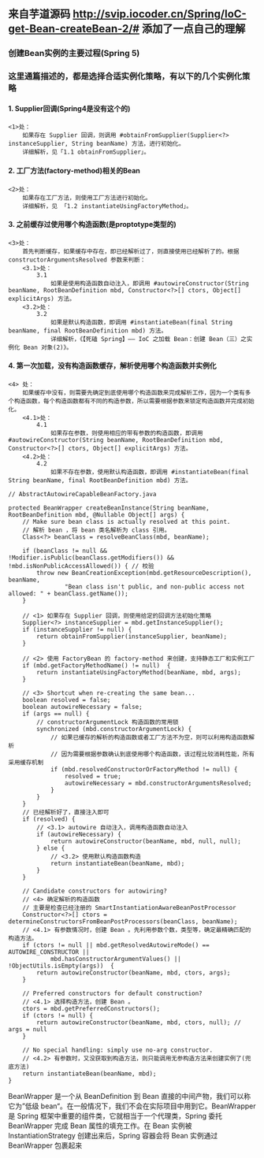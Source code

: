 ## 来自芋道源码 http://svip.iocoder.cn/Spring/IoC-get-Bean-createBean-2/# 添加了一点自己的理解

### 创建Bean实例的主要过程(Spring 5)
### 这里通篇描述的，都是选择合适实例化策略，有以下的几个实例化策略
#### 1. Supplier回调(Spring4是没有这个的)
    <1>处：
        如果存在 Supplier 回调，则调用 #obtainFromSupplier(Supplier<?> instanceSupplier, String beanName) 方法，进行初始化。
        详细解析，见「1.1 obtainFromSupplier」。
#### 2. 工厂方法(factory-method)相关的Bean
    <2>处：
        如果存在工厂方法，则使用工厂方法进行初始化。
        详细解析，见 「1.2 instantiateUsingFactoryMethod」。
#### 3. 之前缓存过使用哪个构造函数(是proptotype类型的)
    <3>处：
        首先判断缓存，如果缓存中存在，即已经解析过了，则直接使用已经解析了的。根据 constructorArgumentsResolved 参数来判断：
        <3.1>处：
            3.1
                如果是使用构造函数自动注入，即调用 #autowireConstructor(String beanName, RootBeanDefinition mbd, Constructor<?>[] ctors, Object[] explicitArgs) 方法。
        <3.2>处：
            3.2 
                如果是默认构造函数，即调用 #instantiateBean(final String beanName, final RootBeanDefinition mbd) 方法。
                详细解析，《【死磕 Spring】—— IoC 之加载 Bean：创建 Bean（三）之实例化 Bean 对象(2)》。
#### 4. 第一次加载，没有构造函数缓存，解析使用哪个构造函数并实例化
    <4> 处：
        如果缓存中没有，则需要先确定到底使用哪个构造函数来完成解析工作，因为一个类有多个构造函数，每个构造函数都有不同的构造参数，所以需要根据参数来锁定构造函数并完成初始化。
        <4.1>处：
            4.1
                如果存在参数，则使用相应的带有参数的构造函数，即调用 #autowireConstructor(String beanName, RootBeanDefinition mbd, Constructor<?>[] ctors, Object[] explicitArgs) 方法。
        <4.2>处：
            4.2 
                如果不存在参数，使用默认构造函数，即调用 #instantiateBean(final String beanName, final RootBeanDefinition mbd) 方法。

```
// AbstractAutowireCapableBeanFactory.java

protected BeanWrapper createBeanInstance(String beanName, RootBeanDefinition mbd, @Nullable Object[] args) {
    // Make sure bean class is actually resolved at this point.
    // 解析 bean ，将 bean 类名解析为 class 引用。
    Class<?> beanClass = resolveBeanClass(mbd, beanName);

    if (beanClass != null && !Modifier.isPublic(beanClass.getModifiers()) && !mbd.isNonPublicAccessAllowed()) { // 校验
        throw new BeanCreationException(mbd.getResourceDescription(), beanName,
                "Bean class isn't public, and non-public access not allowed: " + beanClass.getName());
    }

    // <1> 如果存在 Supplier 回调，则使用给定的回调方法初始化策略
    Supplier<?> instanceSupplier = mbd.getInstanceSupplier();
    if (instanceSupplier != null) {
        return obtainFromSupplier(instanceSupplier, beanName);
    }

    // <2> 使用 FactoryBean 的 factory-method 来创建，支持静态工厂和实例工厂
    if (mbd.getFactoryMethodName() != null)  {
        return instantiateUsingFactoryMethod(beanName, mbd, args);
    }

    // <3> Shortcut when re-creating the same bean...
    boolean resolved = false;
    boolean autowireNecessary = false;
    if (args == null) {
        // constructorArgumentLock 构造函数的常用锁
        synchronized (mbd.constructorArgumentLock) {
            // 如果已缓存的解析的构造函数或者工厂方法不为空，则可以利用构造函数解析
            // 因为需要根据参数确认到底使用哪个构造函数，该过程比较消耗性能，所有采用缓存机制
            if (mbd.resolvedConstructorOrFactoryMethod != null) {
                resolved = true;
                autowireNecessary = mbd.constructorArgumentsResolved;
            }
        }
    }
    // 已经解析好了，直接注入即可
    if (resolved) {
        // <3.1> autowire 自动注入，调用构造函数自动注入
        if (autowireNecessary) {
            return autowireConstructor(beanName, mbd, null, null);
        } else {
            // <3.2> 使用默认构造函数构造
            return instantiateBean(beanName, mbd);
        }
    }

    // Candidate constructors for autowiring?
    // <4> 确定解析的构造函数
    // 主要是检查已经注册的 SmartInstantiationAwareBeanPostProcessor
    Constructor<?>[] ctors = determineConstructorsFromBeanPostProcessors(beanClass, beanName);
    // <4.1> 有参数情况时，创建 Bean 。先利用参数个数，类型等，确定最精确匹配的构造方法。
    if (ctors != null || mbd.getResolvedAutowireMode() == AUTOWIRE_CONSTRUCTOR ||
            mbd.hasConstructorArgumentValues() || !ObjectUtils.isEmpty(args))  {
        return autowireConstructor(beanName, mbd, ctors, args);
    }

    // Preferred constructors for default construction?
    // <4.1> 选择构造方法，创建 Bean 。
    ctors = mbd.getPreferredConstructors();
    if (ctors != null) {
        return autowireConstructor(beanName, mbd, ctors, null); // args = null
    }

    // No special handling: simply use no-arg constructor.
    // <4.2> 有参数时，又没获取到构造方法，则只能调用无参构造方法来创建实例了(兜底方法)
    return instantiateBean(beanName, mbd);
}
```



BeanWrapper 是一个从 BeanDefinition 到 Bean 直接的中间产物，我们可以称它为”低级 bean“。在一般情况下，我们不会在实际项目中用到它。BeanWrapper 是 Spring 框架中重要的组件类，它就相当于一个代理类，Spring 委托 BeanWrapper 完成 Bean 属性的填充工作。在 Bean 实例被 InstantiationStrategy 创建出来后，Spring 容器会将 Bean 实例通过 BeanWrapper 包裹起来